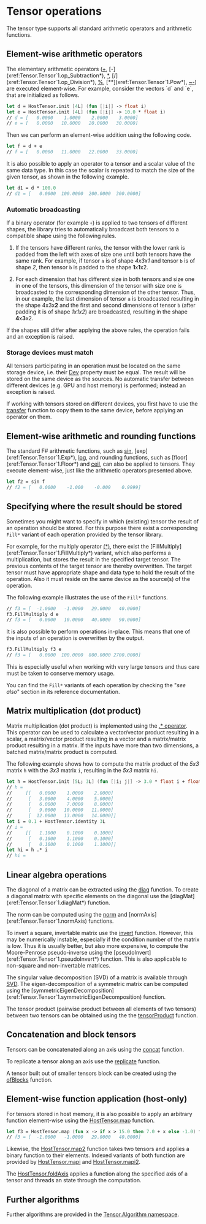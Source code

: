 # Tensor operations

The tensor type supports all standard arithmetic operators and arithmetic functions.

## Element-wise arithmetic operators

The elementary arithmetic operators ([+](xref:Tensor.Tensor`1.op_Addition*), [-](xref:Tensor.Tensor`1.op_Subtraction*), [*](xref:Tensor.Tensor`1.op_Multiply*), [/](xref:Tensor.Tensor`1.op_Division*), [%](xref:Tensor.Tensor`1.op_Modulus*), [**](xref:Tensor.Tensor`1.Pow*), [~-](xref:Tensor.Tensor`1.op_UnaryNegation*)) are executed element-wise.
For example, consider the vectors `d` and `e`, that are initialized as follows.

```fsharp
let d = HostTensor.init [4L] (fun [|i|] -> float i)
let e = HostTensor.init [4L] (fun [|i|] -> 10.0 * float i)
// d = [   0.0000    1.0000    2.0000    3.0000]
// e = [   0.0000   10.0000   20.0000   30.0000]
```

Then we can perform an element-wise addition using the following code.

```fsharp
let f = d + e
// f = [   0.0000   11.0000   22.0000   33.0000]
```

It is also possible to apply an operator to a tensor and a scalar value of the same data type.
In this case the scalar is repeated to match the size of the given tensor, as shown in the following example.

```fsharp
let d1 = d * 100.0
// d1 = [   0.0000  100.0000  200.0000  300.0000]
```

### Automatic broadcasting
If a binary operator (for example `+`) is applied to two tensors of different shapes, the library tries to automatically broadcast both tensors to a compatible shape using the following rules.

1. If the tensors have different ranks, the tensor with the lower rank is padded from the left with axes of size one until both tensors have the same rank.
For example, if tensor `a` is of shape *4x3x1* and tensor `b` is of shape *2*, then tensor `b` is padded to the shape **1**x**1**x2.

1. For each dimension that has different size in both tensors and size one in one of the tensors, this dimension of the tensor with size one is broadcasted to the corresponding dimension of the other tensor.
Thus, in our example, the last dimension of tensor `a` is broadcasted resulting in the shape 4x3x**2** and the first and second dimensions of tensor `b` (after padding it is of shape *1x1x2*) are broadcasted, resulting in the shape **4**x**3**x2.

If the shapes still differ after applying the above rules, the operation fails and an exception is raised.

### Storage devices must match
All tensors participating in an operation must be located on the same storage device, i.e. their [Dev](xref:Tensor.Tensor`1.Dev) property must be equal.
The result will be stored on the same device as the sources.
No automatic transfer between different devices (e.g. GPU and host memory) is performed; instead an exception is raised.

If working with tensors stored on different devices, you first have to use the [transfer](xref:Tensor.Tensor`1.transfer) function to copy them to the same device, before applying an operator on them.

## Element-wise arithmetic and rounding functions
The standard F# arithmetic functions, such as [sin](xref:Tensor.Tensor`1.Sin*), [exp](xref:Tensor.Tensor`1.Exp*), [log](xref:Tensor.Tensor`1.Log*), and rounding functions, such as [floor](xref:Tensor.Tensor`1.Floor*) and [ceil](xref:Tensor.Tensor`1.Ceiling*), can also be applied to tensors.
They execute element-wise, just like the arithmetic operators presented above.
```fsharp
let f2 = sin f
// f2 = [   0.0000    -1.000    -0.009    0.9999]
```

## Specifying where the result should be stored
Sometimes you might want to specify in which (existing) tensor the result of an operation should be stored.
For this purpose there exist a corresponding `Fill*` variant of each operation provided by the tensor library.

For example, for the multiply operator [(*)](xref:Tensor.Tensor`1.op_Multiply*), there exist the [FillMultiply](xref:Tensor.Tensor`1.FillMultiply*) variant, which also performs a multiplication, but stores the result in the specified target tensor.
The previous contents of the target tensor are thereby overwritten.
The target tensor must have appropriate shape and data type to hold the result of the operation.
Also it must reside on the same device as the source(s) of the operation.

The following example illustrates the use of the `Fill*` functions.

```fsharp
// f3 = [  -1.0000   -1.0000   29.0000   40.0000]
f3.FillMultiply d e
// f3 = [   0.0000   10.0000   40.0000   90.0000]
```

It is also possible to perform operations in-place.
This means that one of the inputs of an operation is overwritten by the output.

```fsharp
f3.FillMultiply f3 e
// f3 = [   0.0000  100.0000  800.0000 2700.0000]
```

This is especially useful when working with very large tensors and thus care must be taken to conserve memory usage.

You can find the `Fill*` variants of each operation by checking the "*see also*" section in its reference documentation.

## Matrix multiplication (dot product)
Matrix multiplication (dot product) is implemented using the [.* operator](xref:Tensor.Tensor`1.op_DotMultiply).
This operator can be used to calculate a vector/vector product resulting in a scalar, a matrix/vector product resulting in a vector and a matrix/matrix product resulting in a matrix.
If the inputs have more than two dimensions, a batched matrix/matrix product is computed.

The following example shows how to compute the matrix product of the *5x3* matrix `h` with the *3x3* matrix `i`, resulting in the *5x3* matrix `hi`.

```fsharp
let h = HostTensor.init [5L; 3L] (fun [|i; j|] -> 3.0 * float i + float j)
// h =
//     [[   0.0000    1.0000    2.0000]
//      [   3.0000    4.0000    5.0000]
//      [   6.0000    7.0000    8.0000]
//      [   9.0000   10.0000   11.0000]
//      [  12.0000   13.0000   14.0000]]
let i = 0.1 + HostTensor.identity 3L
// i =
//     [[   1.1000    0.1000    0.1000]
//      [   0.1000    1.1000    0.1000]
//      [   0.1000    0.1000    1.1000]]
let hi = h .* i
// hi =
```

## Linear algebra operations
The diagonal of a matrix can be extracted using the [diag](xref:Tensor.Tensor`1.diag*) function.
To create a diagonal matrix with specific elements on the diagonal use the [diagMat](xref:Tensor.Tensor`1.diagMat*) function.

The norm can be computed using the [norm](xref:Tensor.Tensor`1.norm*) and [normAxis](xref:Tensor.Tensor`1.normAxis) functions.

To invert a square, invertable matrix use the [invert](xref:Tensor.Tensor`1.invert*) function.
However, this may be numerically instable, especially if the condition number of the matrix is low.
Thus it is usually better, but also more expensive, to compute the Moore-Penrose pseudo-inverse using the [pseudoInvert](xref:Tensor.Tensor`1.pseudoInvert*) function.
This is also applicable to non-square and non-invertable matrices.

The singular value decomposition (SVD) of a matrix is available through [SVD](xref:Tensor.Tensor`1.SVD).
The eigen-decomposition of a symmetric matrix can be computed using the [symmetricEigenDecomposition](xref:Tensor.Tensor`1.symmetricEigenDecomposition) function.

The tensor product (pairwise product between all elements of two tensors) between two tensors can be obtained using the the [tensorProduct](xref:Tensor.Tensor`1.tensorProduct) function.

## Concatenation and block tensors
Tensors can be concatenated along an axis using the [concat](xref:Tensor.Tensor`1.concat*) function.

To replicate a tensor along an axis use the [replicate](xref:Tensor.Tensor`1.replicate*) function.

A tensor built out of smaller tensors block can be created using the [ofBlocks](xref:Tensor.Tensor`1.ofBlocks*) function.

## Element-wise function application (host-only)
For tensors stored in host memory, it is also possible to apply an arbitrary function element-wise using the [HostTensor.map](xref:Tensor.HostTensor.map) function.

```fsharp
let f3 = HostTensor.map (fun x -> if x > 15.0 then 7.0 + x else -1.0) f
// f3 = [  -1.0000   -1.0000   29.0000   40.0000]
```

Likewise, the [HostTensor.map2](xref:Tensor.HostTensor.map2*) function takes two tensors and applies a binary function to their elements.
Indexed variants of both function are provided by [HostTensor.mapi](xref:Tensor.HostTensor.mapi) and [HostTensor.mapi2](xref:Tensor.HostTensor.mapi2).

The [HostTensor.foldAxis](xref:Tensor.HostTensor.foldAxis*) applies a function along the specified axis of a tensor and threads an state through the computation.

## Further algorithms

Further algorithms are provided in the [Tensor.Algorithm namespace](xref:Tensor.Algorithm).
